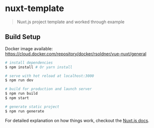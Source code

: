 # nuxt-template

> Nuxt.js project template and worked through example

## Build Setup

Docker image available: https://cloud.docker.com/repository/docker/rsoldner/vue-nuxt/general

``` bash
# install dependencies
$ npm install # Or yarn install

# serve with hot reload at localhost:3000
$ npm run dev

# build for production and launch server
$ npm run build
$ npm start

# generate static project
$ npm run generate
```

For detailed explanation on how things work, checkout the [Nuxt.js docs](https://github.com/nuxt/nuxt.js).

